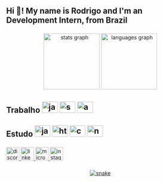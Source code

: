 <h2 align="left">Hi 👋! My name is Rodrigo and I'm an Development Intern, from Brazil</h2>

###

<div align="center">
  <img src="https://github-readme-stats.vercel.app/api?hide_title=false&hide_rank=false&show_icons=true&include_all_commits=true&count_private=true&disable_animations=false&theme=dracula&locale=en&hide_border=false&username=RodrigoAguiarS" height="150" alt="stats graph"  />
  <img src="https://github-readme-stats.vercel.app/api/top-langs?locale=en&hide_title=false&layout=compact&card_width=320&langs_count=5&theme=dracula&hide_border=false&username=RodrigoAguiarS" height="150" alt="languages graph"  />
</div>

###

<div align="left">
<h2>Trabalho</hs>
<img src="https://cdn.jsdelivr.net/gh/devicons/devicon/icons/java/java-original.svg" height="30" width="42" alt="java logo"  />
<img src="https://cdn.jsdelivr.net/gh/devicons/devicon/icons/spring/spring-original.svg" height="30" width="42" alt="spring logo"  />
<img src="https://cdn.jsdelivr.net/gh/devicons/devicon/icons/angularjs/angularjs-original.svg" height="30" width="42" alt="angularjs logo" />
<h2>Estudo</hs>
<img src="https://cdn.jsdelivr.net/gh/devicons/devicon/icons/javascript/javascript-original.svg" height="30" width="42" alt="javascript logo"  />
<img src="https://cdn.jsdelivr.net/gh/devicons/devicon/icons/html5/html5-original.svg" height="30" width="42" alt="html5 logo"  />
<img src="https://cdn.jsdelivr.net/gh/devicons/devicon/icons/css3/css3-original.svg" height="30" width="42" alt="css3 logo"  />
<img src="https://cdn.jsdelivr.net/gh/devicons/devicon/icons/nodejs/nodejs-original.svg" height="30" width="42" alt="nodejs logo"  />
</div>

###

<div align="left">
  <a href="https://discord.gg/JwnE3rPC">
  <img src="https://img.shields.io/static/v1?message=Discord&logo=discord&label=&color=7289DA&logoColor=white&labelColor=&style=for-the-badge" height="35" alt="discord logo"  />

  <a href="https://www.linkedin.com/in/rodrigo-aguiar-silva-a8311019a/">
  <img src="https://img.shields.io/static/v1?message=LinkedIn&logo=linkedin&label=&color=0077B5&logoColor=white&labelColor=&style=for-the-badge" height="35" alt="linkedin logo"/>

  <a href="mailto:rodrigo_aguiars@outlook.com">
  <img src="https://img.shields.io/static/v1?message=Outlook&logo=microsoft-outlook&label=&color=0078D4&logoColor=white&labelColor=&style=for-the-badge" height="35" alt="microsoft-outlook logo"  />

  <a href="https://www.instagram.com/rodrigo.aguiar479/">
  <img src="https://img.shields.io/static/v1?message=Instagram&logo=instagram&label=&color=E4405F&logoColor=white&labelColor=&style=for-the-badge" height="35" alt="instagram logo"  />
</div>

###
<p align="center">
  <img src="https://github.com/nyunn/nyunn/raw/output/github-contribution-grid-snake.svg" alt="snake"></center>
</p>
